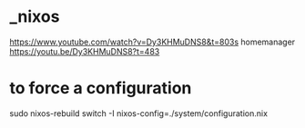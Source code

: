 # _nixos

https://www.youtube.com/watch?v=Dy3KHMuDNS8&t=803s
homemanager 
https://youtu.be/Dy3KHMuDNS8?t=483




# to force a configuration
sudo nixos-rebuild switch -I nixos-config=./system/configuration.nix
